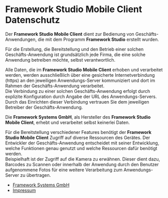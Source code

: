# Framework Studio Mobile Client<br>Datenschutz

Der **Framework Studio Mobile Client** dient zur Bedienung von Geschäfts-Anwendungen, die mit dem Programm **Framework Studio** erstellt wurden.

Für die Erstellung, die Bereitstellung und den Betrieb einer solchen Geschäfts-Anwendung ist grundsätzlich jede Firma, die eine solche Anwendung betreiben möchte, selbst verantwortlich.

Alle Daten, die im **Framework Studio Mobile Client** erhoben und verarbeitet werden, werden ausschließlich über eine gesicherte Internetverbindung (https) an den jeweiligen Anwendungs-Server kommuniziert und dort im Rahmen der Geschäfts-Anwendung verarbeitet.<br>
Die Verbindung zu einer solchen Geschäfts-Anwendung erfolgt durch explizite Konfiguration durch Angabe der URL des Anwendungs-Servers. Durch das Einrichten dieser Verbindung vertrauen Sie dem jeweiligen Betreiber der Geschäfts-Anwendung.

Die **Framework Systems GmbH**, als Hersteller des **Framework Studio Mobile Client**, erhebt und verarbeitet selbst keinerlei Daten.

Für die Bereitstellung verschiedener Features benötigt der **Framework Studio Mobile Client** Zugriff auf diverse Ressourcen des Gerätes.
Der Entwickler der Geschäfts-Anwendung entscheidet mit seiner Entwicklung, welche Funktionen genau genutzt  und welche Ressourcen dafür benötigt werden.<br>
Beispielhaft ist der Zugriff auf die Kamera zu erwähnen. Dieser dient dazu, Barcodes zu Scannen oder innerhalb der Anwendung durch den Benutzer aufgenommene Fotos für eine weitere Verarbeitung zum Anwendungs-Server zu übertragen.

* [Framework Systems GmbH](<http://www.framework-systems.de>)
* [Impressum](<http://www.framework-systems.de/impressum/>)
